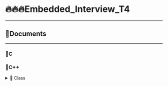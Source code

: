 # 🔥🔥🔥Embedded_Interview_T4
-------------------------------------------------------------
## 🧾Documents
-------------------------------------------------------------
###  💊C 
### 💊C++      
<details>

<summary>🔸 Class</summary>

   ### Khái niệm
             

                        > Class hay lớp là một mô tả trừu tượng (abstract) của nhóm các đối tượng (object) có cùng bản chất, ngược lại mỗi một đối tượng là một thể hiện cụ thể (instance) cho những mô tả trừu tượng đó. Một class trong C++ sẽ có các đặc điểm sau:

                         ▪ Một class bao gồm các thành phần dữ liệu (thuộc tính hay property) và các 
                phương thức (hàm thành phần hay method).

                         ▪ Class thực chất là một kiểu dữ liệu do người lập trình định nghĩa.

                         ▪ Trong C++, từ khóa class sẽ chỉ điểm bắt đầu của một class sẽ được cài đặt.
    

</details>
